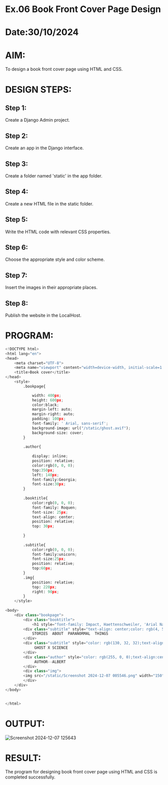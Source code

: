 # Ex.06 Book Front Cover Page Design
# Date:30/10/2024
# AIM:
To design a book front cover page using HTML and CSS.

# DESIGN STEPS:
## Step 1:
Create a Django Admin project.

## Step 2:
Create an app in the Django interface.

## Step 3:
Create a folder named 'static' in the app folder.

## Step 4:
Create a new HTML file in the static folder.

## Step 5:
Write the HTML code with relevant CSS properties.

## Step 6:
Choose the appropriate style and color scheme.

## Step 7:
Insert the images in their appropriate places.

## Step 8:
Publish the website in the LocalHost.

# PROGRAM:
```python
<!DOCTYPE html>
<html lang="en">
<head>
    <meta charset="UTF-8">
    <meta name="viewport" content="width=device-width, initial-scale=1.0">
    <title>Book cover</title>
</head>
    <style>
        .bookpage{

            width: 400px;
            height: 600px;
            color:black;
            margin-left: auto;
            margin-right: auto;
            padding: 100px;
            font-family: ' Arial, sans-serif';
            background-image: url("/static/ghost.avif");
            background-size: cover;
        }
            
        .author{
        
            display: inline;
            position: relative;
            color:rgb(0, 0, 0);
            top:350px;
            left: 140px;
            font-family:Georgia;
            font-size:30px;
        }
    
        .booktitle{
            color:rgb(0, 0, 0);
            font-family: Roquen;
            font-size: 25px;
            text-align: center;
            position: relative;
            top: 30px;
        
        }
    
        .subtitle{
            color:rgb(0, 0, 0);
            font-family:unicorn;
            font-size:25px;
            position: relative;
            top:60px;
        }
        .img{
            position: relative;
            top: 220px;
            right: 90px;
        }
    </style>
      
<body>
    <div class="bookpage">
        <div class="booktitle">
            <h1 style="font-family: Impact, Haettenschweiler, 'Arial Narrow Bold', sans-serif; color: rgb(251, 2, 2);"> THE PARANORMAL THINGS</h1></div>
        <div class="subtitle" style="text-align: center;color: rgb(4, 51, 81);">
            STORIES  ABOUT  PARANORMAL  THINGS
        </div>
        <div class="subtitle" style="color: rgb(130, 32, 32);text-align: center;">
             GHOST X SCIENCE
        </div>             
        <div class="author" style="color: rgb(255, 0, 0);text-align:center;">
             AUTHOR--ALBERT
        </div>
        <div class="img">
        <img src="/static/Screenshot 2024-12-07 005546.png" width="150" height="150">
        </div>
    </div>
</body>
        

</html>
```
# OUTPUT:
![Screenshot 2024-12-07 125643](https://github.com/user-attachments/assets/c3b790f8-6a77-478e-8e5e-fe8d333e71c2)



# RESULT:
The program for designing book front cover page using HTML and CSS is completed successfully.
